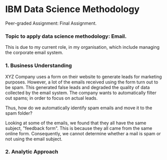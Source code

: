 # IBM Data Science Methodology
Peer-graded Assignment: Final Assignment.


### Topic to apply data science methodology: Email.

This is due to my current role, in my organisation, which include managing the corporate email system. 


### 1. Business Understanding

XYZ Company uses a form on their website to generate leads for marketing purposes. However, a lot of the emails received using the form turn out to be spam. This generated false leads and degraded the quality of data collected by the email system. The company wants to automatically filter out spams; in order to focus on actual leads.  

Thus, how do we automatically identify spam emails and move it to the spam folder? 

Looking at some of the emails, we found that they all have the same subject, "feedback form". This is because they all came from the same online form. Consequently, we cannot determine whether a mail is spam or not using the email subject.


### 2. Analytic Approach




